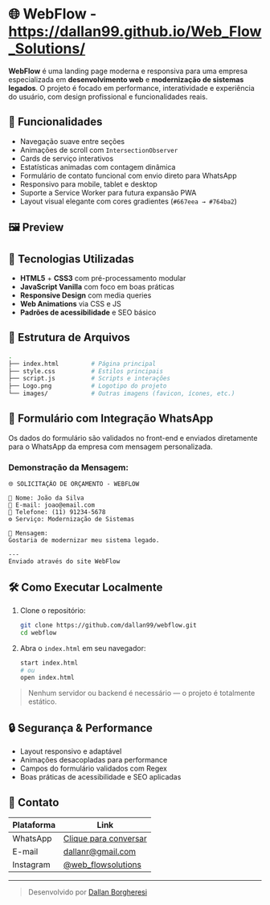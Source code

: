 # 🌐 WebFlow - https://dallan99.github.io/Web_Flow_Solutions/

**WebFlow** é uma landing page moderna e responsiva para uma empresa especializada em **desenvolvimento web** e **modernização de sistemas legados**. O projeto é focado em performance, interatividade e experiência do usuário, com design profissional e funcionalidades reais.

## 🚀 Funcionalidades

- Navegação suave entre seções
- Animações de scroll com `IntersectionObserver`
- Cards de serviço interativos
- Estatísticas animadas com contagem dinâmica
- Formulário de contato funcional com envio direto para WhatsApp
- Responsivo para mobile, tablet e desktop
- Suporte a Service Worker para futura expansão PWA
- Layout visual elegante com cores gradientes (`#667eea → #764ba2`)

## 🖼️ Preview


## 🧰 Tecnologias Utilizadas

- **HTML5** + **CSS3** com pré-processamento modular
- **JavaScript Vanilla** com foco em boas práticas
- **Responsive Design** com media queries
- **Web Animations** via CSS e JS
- **Padrões de acessibilidade** e SEO básico

## 📁 Estrutura de Arquivos

```bash
.
├── index.html         # Página principal
├── style.css          # Estilos principais
├── script.js          # Scripts e interações
├── Logo.png           # Logotipo do projeto
└── images/            # Outras imagens (favicon, ícones, etc.)
```

## 📲 Formulário com Integração WhatsApp

Os dados do formulário são validados no front-end e enviados diretamente para o WhatsApp da empresa com mensagem personalizada.

### Demonstração da Mensagem:
```text
🌐 SOLICITAÇÃO DE ORÇAMENTO - WEBFLOW

👤 Nome: João da Silva
📧 E-mail: joao@email.com
📱 Telefone: (11) 91234-5678
⚙️ Serviço: Modernização de Sistemas

💬 Mensagem:
Gostaria de modernizar meu sistema legado.

---
Enviado através do site WebFlow
```

## 🛠️ Como Executar Localmente

1. Clone o repositório:
   ```bash
   git clone https://github.com/dallan99/webflow.git
   cd webflow
   ```

2. Abra o `index.html` em seu navegador:
   ```bash
   start index.html
   # ou
   open index.html
   ```

> Nenhum servidor ou backend é necessário — o projeto é totalmente estático.

## 🔒 Segurança & Performance

- Layout responsivo e adaptável
- Animações desacopladas para performance
- Campos do formulário validados com Regex
- Boas práticas de acessibilidade e SEO aplicadas

## 📸 Contato

| Plataforma | Link |
|-----------|------|
| WhatsApp  | [Clique para conversar](https://wa.me/5519999365777?text=Olá!%20Gostaria%20de%20um%20orçamento) |
| E-mail    | [dallanr@gmail.com](mailto:dallanr@gmail.com) |
| Instagram | [@web_flowsolutions](https://instagram.com/web_flowsolutions) |

---

> Desenvolvido por [Dallan Borgheresi](https://www.linkedin.com/in/dallan-borgheresi)
